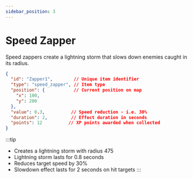```yaml
---
sidebar_position: 3
---
```


# Speed Zapper

Speed zappers create a lightning storm that slows down enemies caught in its radius.

```json
{
  "id": "Zapper1",        // Unique item identifier
  "type": "speed_zapper", // Item type
  "position": {           // Current position on map
    "x": 100,
    "y": 200
  },
  "value": 0.3,          // Speed reduction - i.e. 30%
  "duration": 2,         // Effect duration in seconds
  "points": 12          // XP points awarded when collected
}
```

:::tip

- Creates a lightning storm with radius 475
- Lightning storm lasts for 0.8 seconds
- Reduces target speed by 30%
- Slowdown effect lasts for 2 seconds on hit targets
  :::
